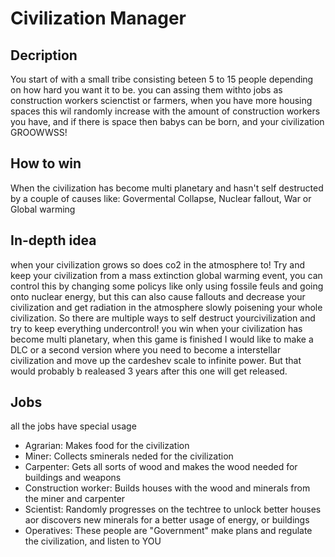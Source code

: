 # Civilization Manager

## Decription
You start of with a small tribe consisting beteen 5 to 15 people depending on how hard you want it to be.
you can assing them withto jobs as construction workers scienctist or farmers, when you have more housing spaces this wil randomly increase with the amount of construction workers you have, and if there is space then babys can be born, and your civilization GROOWWSS!

## How to win
When the civilization has become multi planetary and hasn't self destructed by a couple of causes like: Govermental Collapse, Nuclear fallout, War or Global warming

## In-depth idea
when your civilization grows so does co2 in the atmosphere to!
Try and keep your civilization from a mass extinction global warming event, you can control this by changing some policys like only using fossile feuls and going onto nuclear energy, but this can also cause fallouts and decrease your civilization and get radiation in the atmosphere slowly poisening your whole civilization.
So there are multiple ways to self destruct yourcivilization and try to keep everything undercontrol!
you win when your civilization has become multi planetary, when this game is finished I would like to make a DLC or a second version where you need to become a interstellar civilization and move up the cardeshev scale to infinite power.
But that would probably b realeased 3 years after this one will get released.

## Jobs
all the jobs have special usage
- Agrarian: Makes food for the civilization
- Miner: Collects sminerals neded for the civilization
- Carpenter: Gets all sorts of wood and makes the wood needed for buildings and weapons 
- Construction worker: Builds houses with the wood and minerals from the miner and carpenter
- Scientist: Randomly progresses on the techtree to unlock better houses aor discovers new minerals for a better usage of energy, or buildings
- Operatives: These people are "Government" make plans and regulate the civilization, and listen to YOU

